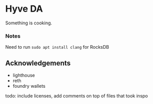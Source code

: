 # Hyve DA

Something is cooking.

### Notes

Need to run `sudo apt install clang` for RocksDB

## Acknowledgements

- lighthouse
- reth
- foundry wallets

todo: include licenses, add comments on top of files that took inspo
